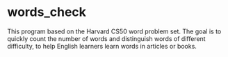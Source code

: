 # words_check
This program based on the Harvard CS50 word problem set. The goal is to quickly count the number of words and  distinguish words of different difficulty, to help English learners learn words in articles or books.
